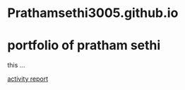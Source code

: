 # Prathamsethi3005.github.io

# portfolio of pratham sethi
this ...


[activity report](https://prathamsethi3005.github.io/prathamsethi30051.github.io/)



